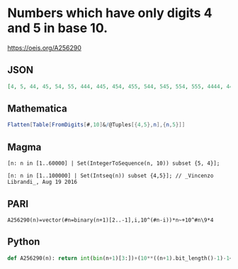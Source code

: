 # Numbers which have only digits 4 and 5 in base 10\.
https://oeis.org/A256290
## JSON
```JSON
[4, 5, 44, 45, 54, 55, 444, 445, 454, 455, 544, 545, 554, 555, 4444, 4445, 4454, 4455, 4544, 4545, 4554, 4555, 5444, 5445, 5454, 5455, 5544, 5545, 5554, 5555, 44444, 44445, 44454, 44455, 44544, 44545, 44554, 44555, 45444, 45445, 45454, 45455, 45544]
```
## Mathematica
```Mathematica
Flatten[Table[FromDigits[#,10]&/@Tuples[{4,5},n],{n,5}]]
```
## Magma
```Magma
[n: n in [1..60000] | Set(IntegerToSequence(n, 10)) subset {5, 4}];
```
```Magma
[n: n in [1..100000] | Set(Intseq(n)) subset {4,5}]; // _Vincenzo Librandi_, Aug 19 2016
```
## PARI
```PARI
A256290(n)=vector(#n=binary(n+1)[2..-1],i,10^(#n-i))*n~+10^#n\9*4
```
## Python
```Python
def A256290(n): return int(bin(n+1)[3:])+(10**((n+1).bit_length()-1)-1<<2)//9 # _Chai Wah Wu_, Jul 15 2023
```

